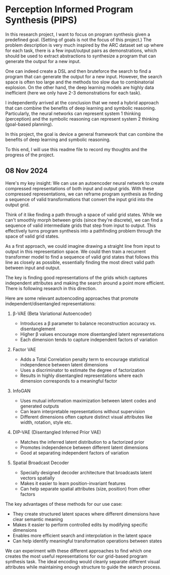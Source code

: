 # Perception Informed Program Synthesis (PIPS)

In this research project, I want to focus on program synthesis given a predefined goal. (Setting of goals is not the focus of this project.)
The problem description is very much inspired by the ARC dataset set up where for each task, there is a few input/output pairs as demonstrations, which should 
be used to extract abstractions to synthesize a program that can generate the output for a new input.

One can indeed create a DSL and then bruteforce the search to find a program that can generate the output for a new input. However, the search space is often too large and the methods too slow due to combinatorial explosion. On the other hand, the deep learning models are highly data inefficient (here we only have 2-3 demonstrations for each task).

I independently arrived at the conclusion that we need a hybrid approach that can combine the benefits of deep learning and symbolic reasoning. Particularly, the neural networks can represent system 1 thinking (perception) and the symbolic reasoning can represent system 2 thinking (goal-based planning).

In this project, the goal is device a general framework that can combine the benefits of deep learning and symbolic reasoning.

To this end, I will use this readme file to record my thoughts and the progress of the project.

## 08 Nov 2024
Here's my key insight: We can use an autoencoder neural network to create compressed representations of both input and output grids. With these compressed representations, we can reframe program synthesis as finding a sequence of valid transformations that convert the input grid into the output grid.

Think of it like finding a path through a space of valid grid states. While we can't smoothly morph between grids (since they're discrete), we can find a sequence of valid intermediate grids that step from input to output. This effectively turns program synthesis into a pathfinding problem through the space of valid grid states.

As a first approach, we could imagine drawing a straight line from input to output in this representation space. We could then train a recurrent transformer model to find a sequence of valid grid states that follows this line as closely as possible, essentially finding the most direct valid path between input and output.

The key is finding good representations of the grids which captures independent attributes and making the search around a point more efficient. There is following research in this direction.

Here are some relevant autoencoding approaches that promote independent/disentangled representations:

1. β-VAE (Beta Variational Autoencoder)
   - Introduces a β parameter to balance reconstruction accuracy vs. disentanglement
   - Higher β values encourage more disentangled latent representations
   - Each dimension tends to capture independent factors of variation

2. Factor VAE
   - Adds a Total Correlation penalty term to encourage statistical independence between latent dimensions
   - Uses a discriminator to estimate the degree of factorization
   - Results in highly disentangled representations where each dimension corresponds to a meaningful factor

3. InfoGAN
   - Uses mutual information maximization between latent codes and generated outputs
   - Can learn interpretable representations without supervision
   - Different dimensions often capture distinct visual attributes like width, rotation, style etc.

4. DIP-VAE (Disentangled Inferred Prior VAE)
   - Matches the inferred latent distribution to a factorized prior
   - Promotes independence between different latent dimensions
   - Good at separating independent factors of variation

5. Spatial Broadcast Decoder
   - Specially designed decoder architecture that broadcasts latent vectors spatially
   - Makes it easier to learn position-invariant features
   - Can help separate spatial attributes (size, position) from other factors

The key advantages of these methods for our use case:
- They create structured latent spaces where different dimensions have clear semantic meaning
- Makes it easier to perform controlled edits by modifying specific dimensions
- Enables more efficient search and interpolation in the latent space
- Can help identify meaningful transformation operations between states

We can experiment with these different approaches to find which one creates the most useful representations for our grid-based program synthesis task. The ideal encoding would cleanly separate different visual attributes while maintaining enough structure to guide the search process.

